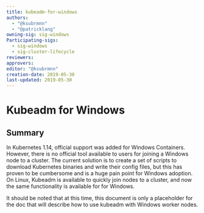 ```yaml
---
title: kubeadm-for-windows
authors:
  - "@ksubrmnn"
  - "@patricklang"
owning-sig: sig-windows
Participating-sigs:
  - sig-windows
  - sig-cluster-lifecycle
reviewers:
approvers:
editor: "@ksubrmnn"
creation-date: 2019-05-30
last-updated: 2019-05-30
---
```


# Kubeadm for Windows

## Summary

In Kubernetes 1.14, official support was added for Windows Containers. However, there is no official tool available to users for 
joining a Windows node to a cluster. The current solution is to create a set of scripts to download Kubernetes binaries and write 
their config files, but this has proven to be cumbersome and is a huge pain point for Windows adoption. On Linux, Kubeadm is 
available to quickly join nodes to a cluster, and now the same functionality is available for for Windows.

It should be noted that at this time, this document is only a placeholder for the doc that will describe how to use kubeadm with Windows worker
nodes.
